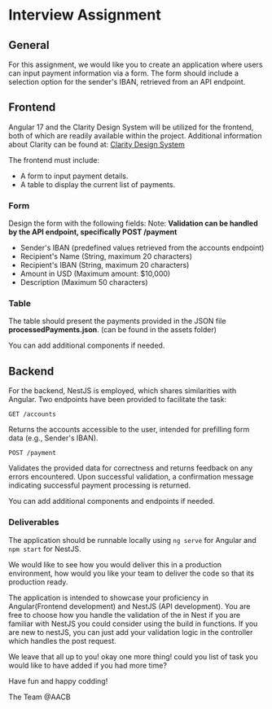 # Interview Assignment

## General

For this assignment, we would like you to create an application where users can input payment information via a form. The form should include a selection option for the sender's IBAN, retrieved from an API endpoint.

## Frontend

Angular 17 and the Clarity Design System will be utilized for the frontend, both of which are readily available within the project. Additional information about Clarity can be found at: [Clarity Design System](https://clarity.design/)

The frontend must include:
- A form to input payment details.
- A table to display the current list of payments.

### Form

Design the form with the following fields:
Note: **Validation can be handled by the API endpoint, specifically POST /payment**
- Sender's IBAN (predefined values retrieved from the accounts endpoint)
- Recipient's Name (String, maximum 20 characters)
- Recipient's IBAN (String, maximum 20 characters)
- Amount in USD (Maximum amount: $10,000)
- Description (Maximum 50 characters)

### Table

The table should present the payments provided in the JSON file **processedPayments.json**. (can be found in the assets folder)

You can add additional components if needed.

## Backend

For the backend, NestJS is employed, which shares similarities with Angular. Two endpoints have been provided to facilitate the task:

    GET /accounts 
Returns the accounts accessible to the user, intended for prefilling form data (e.g., Sender's IBAN).

    POST /payment
Validates the provided data for correctness and returns feedback on any errors encountered. Upon successful validation, a confirmation message indicating successful payment processing is returned.

You can add additional components and endpoints if needed. 

### Deliverables

The application should be runnable locally using `ng serve` for Angular and `npm start` for NestJS.

We would like to see  how you would deliver this in a production environment, how would you like your team to deliver the code so that its production ready.

The application is intended to showcase your proficiency in Angular(Frontend development) and NestJS (API development). You are free to choose how you handle the validation of the in Nest  if you are familiar with NestJS you could consider using the build in functions. If you are new to nestJS, you can just add your validation logic in the controller which handles the post request. 

We leave that all up to you! okay one more thing! could you list of task you would like to have added if you had more time? 

Have fun and happy codding!

The Team @AACB

